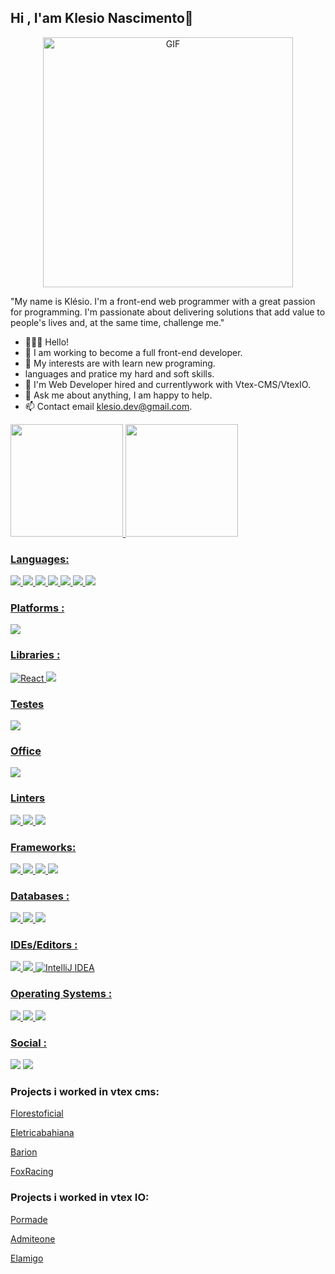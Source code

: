 
## Hi , I'am Klesio Nascimento👋

<div align=center>
  <img width="400"  alt="GIF" src="https://media1.giphy.com/media/v1.Y2lkPTc5MGI3NjExNzJxb2tpcTFlaXBoYWI1YTA5MTQzb3N5NHI2MWx1ZXB2eGxveDNhdyZlcD12MV9pbnRlcm5hbF9naWZfYnlfaWQmY3Q9Zw/qgQUggAC3Pfv687qPC/giphy.gif" />
</div>

<p>
"My name is Klésio. I'm a front-end web programmer with a great passion for programming. I'm passionate about delivering solutions that add value to people's lives and, at the same time, challenge me."
</p>

- 👨🏽‍💻 Hello!
- 🌱 I am working to become a full front-end developer.
- 🤔 My interests are with learn new programing.
- languages and pratice my hard and soft skills.
- 💼 I'm Web Developer hired and currentlywork with Vtex-CMS/VtexIO.
- 💬 Ask me about anything, I am happy to help.
- 📫 Contact email <klesio.dev@gmail.com>.

<div>
   <a href="https://github.com/klsio22">
   <img height="180em" src="https://github-readme-stats.vercel.app/api?username=klsio22&show_icons=true&theme=dark&include_all_commits=true&count_private=true"/>
   <img height="180em" src="https://github-readme-stats.vercel.app/api/top-langs/?username=klsio22&layout=compact&langs_count=7&theme=dark"/>
</div>
   
### Languages:
 <img src="https://img.shields.io/badge/HTML5-E34F26?style=for-the-badge&logo=html5&logoColor=white"> <img src="https://img.shields.io/badge/CSS3-1572B6?style=for-the-badge&logo=css3&logoColor=white"> <img src="https://img.shields.io/badge/Sass-CC6699?style=for-the-badge&logo=sass&logoColor=white"> <img src="https://img.shields.io/badge/JavaScript-F7DF1E?style=for-the-badge&logo=javascript&logoColor=black"> <img src="https://img.shields.io/badge/TypeScript-007ACC?style=for-the-badge&logo=typescript&logoColor=white"> <img src="https://img.shields.io/badge/Java-ED8B00?style=for-the-badge&logo=java&logoColor=white"> 
<img src="https://img.shields.io/badge/PHP-777BB4?style=for-the-badge&logo=php&logoColor=white">






### Platforms :
<img src="https://img.shields.io/badge/Node.js-339933?style=for-the-badge&logo=nodedotjs&logoColor=white"> 

### Libraries :
![React](https://img.shields.io/badge/react-%2320232a.svg?style=for-the-badge&logo=react&logoColor=%2361DAFB) <img src="https://img.shields.io/badge/jQuery-0769AD?style=for-the-badge&logo=jquery&logoColor=white">

### Testes

<img src="https://img.shields.io/badge/Jest-323330?style=for-the-badge&logo=Jest&logoColor=white">

### Office

<img src="https://img.shields.io/badge/Notion-000000?style=for-the-badge&logo=notion&logoColor=white">

### Linters

<img src="https://img.shields.io/badge/eslint-3A33D1?style=for-the-badge&logo=eslint&logoColor=white">
<img src="https://img.shields.io/badge/prettier-1A2C34?style=for-the-badge&logo=prettier&logoColor=F7BA3E">
<img src="https://img.shields.io/badge/SonarLint-CB2029?style=for-the-badge&logo=sonarlint&logoColor=white">

### Frameworks:
<img src="https://img.shields.io/badge/Bootstrap-563D7C?style=for-the-badge&logo=bootstrap&logoColor=white"> <img src="https://img.shields.io/badge/Material--UI-0081CB?style=for-the-badge&logo=material-ui&logoColor=white"> <img src="   https://img.shields.io/badge/Tailwind_CSS-38B2AC?style=for-the-badge&logo=tailwind-css&logoColor=white">
<img src="https://img.shields.io/badge/React_Native-20232A?style=for-the-badge&logo=react&logoColor=61DAFB">

### Databases :
<img src="https://img.shields.io/badge/MySQL-00000F?style=for-the-badge&logo=mysql&logoColor=white"> <img src="https://img.shields.io/badge/PostgreSQL-316192?style=for-the-badge&logo=postgresql&logoColor=white">
<img src="https://img.shields.io/badge/SQLite-07405E?style=for-the-badge&logo=sqlite&logoColor=white
">
 
### IDEs/Editors :
<img src="https://img.shields.io/badge/Visual_Studio_Code-0078D4?style=for-the-badge&logo=visual%20studio%20code&logoColor=white"> <img src="https://img.shields.io/badge/sublime_text-%23575757.svg?&style=for-the-badge&logo=sublime-text&logoColor=important"> ![IntelliJ IDEA](https://img.shields.io/badge/IntelliJIDEA-000000.svg?style=for-the-badge&logo=intellij-idea&logoColor=white)

### Operating Systems :
<img src="https://img.shields.io/badge/Windows-0078D6?style=for-the-badge&logo=windows&logoColor=white"> <img src="https://img.shields.io/badge/Ubuntu-E95420?style=for-the-badge&logo=ubuntu&logoColor=white"> <img src="https://img.shields.io/badge/Zorin%20OS-0CC1F3?style=for-the-badge&logo=zorin&logoColor=white">





### Social :
   
 <div>
    <a href="https://www.instagram.com/nklesio/" target="_blank"><img
        src="https://img.shields.io/badge/-Instagram-%23E4405F?style=for-the-badge&logo=instagram&logoColor=white"
        target="_blank"></a>
    <a href="https://www.linkedin.com/in/kl%C3%A9sio-ant%C3%B4nio-do-nascimento-767081204/" target="_blank"><img
        src="https://img.shields.io/badge/-LinkedIn-%230077B5?style=for-the-badge&logo=linkedin&logoColor=white"
        target="_blank"></a>
  </div>
  
### Projects i worked in vtex cms:

[Florestoficial](https://www.florestoficial.com.br/)

[Eletricabahiana](https://www.eletricabahiana.com.br/)

[Barion](https://www.lojabarion.com.br/)

[FoxRacing](https://www.foxracing.com.br/)

### Projects i worked in vtex IO:
[Pormade](https://www.pormade.com.br/)

[Admiteone](https://www.admitone.com.ar/)

[Elamigo](https://www.elamigo.com.ar/?sc=2)
